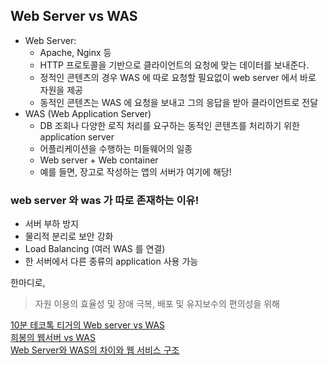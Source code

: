 ## Web Server vs WAS

- Web Server:
  - Apache, Nginx 등
  - HTTP 프로토콜을 기반으로 클라이언트의 요청에 맞는 데이터를 보내준다.
  - 정적인 콘텐츠의 경우 WAS 에 따로 요청할 필요없이 web server 에서 바로 자원을 제공
  - 동적인 콘텐츠는 WAS 에 요청을 보내고 그의 응답을 받아 클라이언트로 전달
- WAS (Web Application Server)
  - DB 조회나 다양한 로직 처리를 요구하는 동적인 콘텐츠를 처리하기 위한 application server
  - 어플리케이션을 수행하는 미들웨어의 일종
  - Web server + Web container
  - 예를 들면, 장고로 작성하는 앱의 서버가 여기에 해당!

### web server 와 was 가 따로 존재하는 이유!

- 서버 부하 방지
- 물리적 분리로 보안 강화
- Load Balancing (여러 WAS 를 연결)
- 한 서버에서 다른 종류의 application 사용 가능

한마디로, <br>

> 자원 이용의 효율성 및 장애 극복, 배포 및 유지보수의 편의성을 위해

[10분 테코톡 티거의 Web server vs WAS](https://www.youtube.com/watch?v=F_vBAbjj4Pk) <br>
[희봉의 웹서버 vs WAS](https://www.youtube.com/watch?v=NyhbNtOq0Bc) <br>
[Web Server와 WAS의 차이와 웹 서비스 구조](https://gmlwjd9405.github.io/2018/10/27/webserver-vs-was.html)
